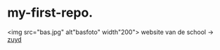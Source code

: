 # my-first-repo.
<img src="bas.jpg" alt"basfoto" width"200"> 
website van de school -> [zuyd](https://www.zuyd.nl)
